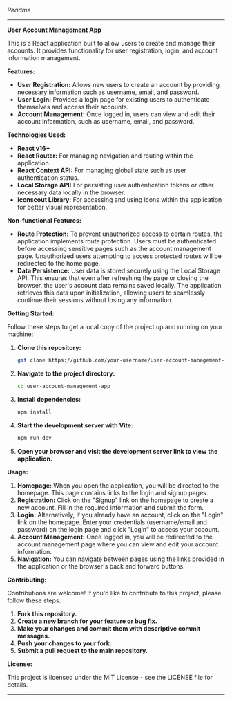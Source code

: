 _Readme_

---

**User Account Management App**

This is a React application built to allow users to create and manage their accounts. It provides functionality for user registration, login, and account information management.

**Features:**

- **User Registration:** Allows new users to create an account by providing necessary information such as username, email, and password.
- **User Login:** Provides a login page for existing users to authenticate themselves and access their accounts.
- **Account Management:** Once logged in, users can view and edit their account information, such as username, email, and password.

**Technologies Used:**

- **React v16+**
- **React Router:** For managing navigation and routing within the application.
- **React Context API:** For managing global state such as user authentication status.
- **Local Storage API:** For persisting user authentication tokens or other necessary data locally in the browser.
- **Iconscout Library:** For accessing and using icons within the application for better visual representation.

**Non-functional Features:**

- **Route Protection:**
  To prevent unauthorized access to certain routes, the application implements route protection. Users must be authenticated before accessing sensitive pages such as the account management page. Unauthorized users attempting to access protected routes will be redirected to the home page.
- **Data Persistence:**
  User data is stored securely using the Local Storage API. This ensures that even after refreshing the page or closing the browser, the user's account data remains saved locally. The application retrieves this data upon initialization, allowing users to seamlessly continue their sessions without losing any information.

**Getting Started:**

Follow these steps to get a local copy of the project up and running on your machine:

1. **Clone this repository:**

   ```bash
   git clone https://github.com/your-username/user-account-management-app.git
   ```

2. **Navigate to the project directory:**

   ```bash
   cd user-account-management-app
   ```

3. **Install dependencies:**

   ```bash
   npm install
   ```

4. **Start the development server with Vite:**

   ```bash
   npm run dev
   ```

5. **Open your browser and visit the development server link to view the application.**

**Usage:**

1. **Homepage:** When you open the application, you will be directed to the homepage. This page contains links to the login and signup pages.
2. **Registration:** Click on the "Signup" link on the homepage to create a new account. Fill in the required information and submit the form.
3. **Login:** Alternatively, if you already have an account, click on the "Login" link on the homepage. Enter your credentials (username/email and password) on the login page and click "Login" to access your account.
4. **Account Management:** Once logged in, you will be redirected to the account management page where you can view and edit your account information.
5. **Navigation:** You can navigate between pages using the links provided in the application or the browser's back and forward buttons.

**Contributing:**

Contributions are welcome! If you'd like to contribute to this project, please follow these steps:

1. **Fork this repository.**
2. **Create a new branch for your feature or bug fix.**
3. **Make your changes and commit them with descriptive commit messages.**
4. **Push your changes to your fork.**
5. **Submit a pull request to the main repository.**

**License:**

This project is licensed under the MIT License - see the LICENSE file for details.

---
